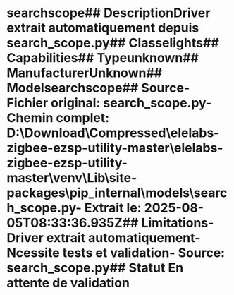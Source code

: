 # searchscope##  DescriptionDriver extrait automatiquement depuis search_scope.py##  Classelights##  Capabilities##  Typeunknown##  ManufacturerUnknown##  Modelsearchscope##  Source- **Fichier original**: search_scope.py- **Chemin complet**: D:\Download\Compressed\elelabs-zigbee-ezsp-utility-master\elelabs-zigbee-ezsp-utility-master\venv\Lib\site-packages\pip\_internal\models\search_scope.py- **Extrait le**: 2025-08-05T08:33:36.935Z##  Limitations- Driver extrait automatiquement- Ncessite tests et validation- Source: search_scope.py##  Statut En attente de validation
